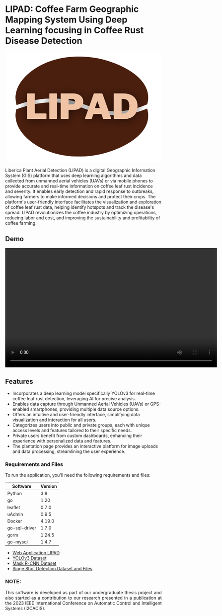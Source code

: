 # LIPAD: Coffee Farm Geographic Mapping System Using Deep Learning focusing in Coffee Rust Disease Detection

<p align="center">
  <img src="Resources/THESIS LOGO.png" alt="rust" width="500">
</p>

Liberica Plant Aerial Detection (LIPAD) is a digital Geographic Information System (GIS) platform that uses deep learning algorithms and data collected from unmanned aerial vehicles (UAVs) or via mobile phones to provide accurate and real-time information on coffee leaf rust incidence and severity. It enables early detection and rapid response to outbreaks, allowing farmers to make informed decisions and protect their crops. The platform's user-friendly interface facilitates the visualization and exploration of coffee leaf rust data, helping identify hotspots and track the disease's spread. LIPAD revolutionizes the coffee industry by optimizing operations, reducing labor and cost, and improving the sustainability and profitability of coffee farming.

## Demo
<div style="text-align: center;">
  <video width="682" height="384" controls>
    <source src="Resources/LIPAD Demo Vid Short.mp4" type="video/mp4">
    Your browser does not support the video tag.
  </video>
</div>

## Features
- Incorporates a deep learning model specifically YOLOv3 for real-time coffee leaf rust detection, leveraging AI for precise analysis.
- Enables data capture through Unmanned Aerial Vehicles (UAVs) or GPS-enabled smartphones, providing multiple data source options.
- Offers an intuitive and user-friendly interface, simplifying data visualization and interaction for all users.
- Categorizes users into public and private groups, each with unique access levels and features tailored to their specific needs.
- Private users benefit from custom dashboards, enhancing their experience with personalized data and features.
- The plantation page provides an interactive platform for image uploads and data processing, streamlining the user experience.

### Requirements and Files
To run the application, you'll need the following requirements and files:

| Software         | Version  |
|------------------|----------|
| Python           | 3.8      |
| go               | 1.20     |
| leaflet          | 0.7.0    |
| uAdmin           | 0.9.5    |
| Docker           | 4.19.0   |
| go-sql-driver    | 1.7.0    |
| gorm             | 1.24.5   |
| go-mysql         | 1.4.7    |

- [Web Application LIPAD](https://drive.google.com/drive/folders/1PMcSo2PAcrZEtXrQR-aHaiA3Wt7jMm7X?usp=sharing)
- [YOLOv3 Dataset](https://drive.google.com/drive/folders/1DXhhO9mYneS1GqlcqW0-i03vhjHJwpf4?usp=sharing)
- [Mask R-CNN Dataset](https://drive.google.com/drive/folders/13zCaSktr8LewxXVxDgOEoR7tR5Jv_CHW?usp=sharing)
- [Singe Shot Detection Dataset and Files](https://drive.google.com/drive/folders/1tw9H0KrZln8yNr_nONfXvT6q4EKRgQiO?usp=sharing)

### NOTE:
<p align="justify">
This software is developed as part of our undergraduate thesis project and also started as a contribution to our research presented in a publication at the 2023 IEEE International Conference on Automatic Control and Intelligent Systems (I2CACIS).
</p>